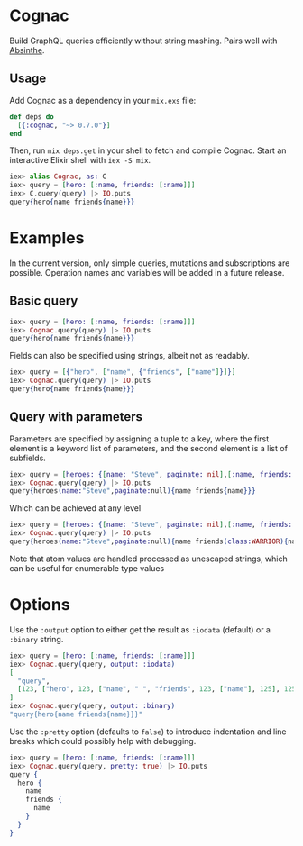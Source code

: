 # Cognac

Build GraphQL queries efficiently without string mashing. Pairs well with [Absinthe](https://github.com/absinthe-graphql/absinthe).

## Usage

Add Cognac as a dependency in your `mix.exs` file:

```elixir
def deps do
  [{:cognac, "~> 0.7.0"}]
end
```

Then, run `mix deps.get` in your shell to fetch and compile Cognac. Start an interactive Elixir shell with `iex -S mix`.

```elixir
iex> alias Cognac, as: C
iex> query = [hero: [:name, friends: [:name]]]
iex> C.query(query) |> IO.puts
query{hero{name friends{name}}}
```

# Examples

In the current version, only simple queries, mutations and subscriptions are possible. Operation names and variables will be added in a future release.

## Basic query

```elixir
iex> query = [hero: [:name, friends: [:name]]]
iex> Cognac.query(query) |> IO.puts
query{hero{name friends{name}}}
```

Fields can also be specified using strings, albeit not as readably.

```elixir
iex> query = [{"hero", ["name", {"friends", ["name"]}]}]
iex> Cognac.query(query) |> IO.puts
query{hero{name friends{name}}}
```

## Query with parameters

Parameters are specified by assigning a tuple to a key, where the first element is a keyword list of parameters, and the second element is a list of subfields.

```elixir
iex> query = [heroes: {[name: "Steve", paginate: nil],[:name, friends: [:name]]}]
iex> Cognac.query(query) |> IO.puts
query{heroes(name:"Steve",paginate:null){name friends{name}}}
```

Which can be achieved at any level

```elixir
iex> query = [heroes: {[name: "Steve", paginate: nil],[:name, friends: {[class: :WARRIOR],[:name]}]}]
iex> Cognac.query(query) |> IO.puts
query{heroes(name:"Steve",paginate:null){name friends(class:WARRIOR){name}}}
```

Note that atom values are handled processed as unescaped strings, which can be useful for enumerable type values

# Options

Use the `:output` option to either get the result as `:iodata` (default) or a `:binary` string.

```elixir
iex> query = [hero: [:name, friends: [:name]]]
iex> Cognac.query(query, output: :iodata)
[
  "query",
  [123, ["hero", 123, ["name", " ", "friends", 123, ["name"], 125], 125], 125]
]
iex> Cognac.query(query, output: :binary)
"query{hero{name friends{name}}}"
```

Use the `:pretty` option (defaults to `false`) to introduce indentation and line breaks which could possibly help with debugging.

```elixir
iex> query = [hero: [:name, friends: [:name]]]
iex> Cognac.query(query, pretty: true) |> IO.puts
query {
  hero {
    name
    friends {
      name
    }
  }
}
```

